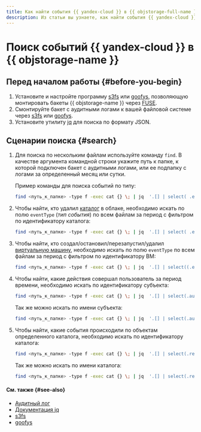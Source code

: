 ```yaml
---
title: Как найти события {{ yandex-cloud }} в {{ objstorage-full-name }}
description: Из статьи вы узнаете, как найти события {{ yandex-cloud }} в {{ objstorage-name }}.
---
```


# Поиск событий {{ yandex-cloud }} в {{ objstorage-name }}

## Перед началом работы {#before-you-begin}
1. Установите и настройте программу [s3fs](../../storage/tools/s3fs.md) или [goofys](../../storage/tools/goofys.md), позволяющую монтировать бакеты {{ objstorage-name }} через [FUSE](https://ru.wikipedia.org/wiki/FUSE_(модуль_ядра)).
1. Смонтируйте бакет с аудитными логами к вашей файловой системе через [s3fs](../../storage/tools/s3fs.md#mounting-bucket) или [goofys](../../storage/tools/goofys.md#bucket-mounting).
1. Установите утилиту [jq](https://stedolan.github.io/jq) для поиска по формату JSON.

## Сценарии поиска {#search}

1. Для поиска по нескольким файлам используйте команду `find`. В качестве аргумента командной строки укажите путь к папке, к которой подключен бакет с аудитными логами, или ее подпапку с логами за определенный месяц или сутки.

   Пример команды для поиска событий по типу:

    ```bash
    find <путь_к_папке> -type f -exec cat {} \; | jq  '.[] | select( .event_type == "{{ at-event-prefix }}.audit.iam.CreateServiceAccount")'
    ```

1. Чтобы найти, кто удалил [каталог](../../resource-manager/concepts/resources-hierarchy.md#folder) в облаке, необходимо искать по полю `eventType` (_тип события_) по всем файлам за период с фильтром по идентификатору каталога:

   ```bash
   find <путь_к_папке> -type f -exec cat {} \; | jq  '.[] | select( .event_type == "{{ at-event-prefix }}.audit.resourcemanager.DeleteFolder" and .details.folder_id == "<идентификатор_каталога>") | .authentication'
   ```

1. Чтобы найти, кто создал/остановил/перезапустил/удалил [виртуальную машину](../../glossary/vm.md), необходимо искать по полю `eventType` по всем файлам за период с фильтром по идентификатору ВМ:
   

   ```bash
   find <путь_к_папке> -type f -exec cat {} \; | jq  '.[] | select((.event_type | test("yandex\\.cloud\\.audit\\.compute\\..*Instance")) and .details.instance_id == "<идентификатор_ВМ>") | .authentication'
   ```

   
   
1. Чтобы найти, какие действия совершал пользователь за период времени, необходимо искать по идентификатору субъекта:

   ```bash
   find <путь_к_папке> -type f -exec cat {} \; | jq  '.[] | select(.authentication.subject_id == "<идентификатор_пользователя>" and .event_time > "2021-03-01" and .event_time < "2021-04-01")'
   ```

   Так же можно искать по имени субъекта:

   ```bash
   find <путь_к_папке> -type f -exec cat {} \; | jq  '.[] | select(.authentication.subject_name == "<имя_пользователя>" and .event_time > "2021-03-01" and .event_time < "2021-04-01")'
   ```

1. Чтобы найти, какие события происходили по объектам определенного каталога, необходимо искать по идентификатору каталога:

   ```bash
   find <путь_к_папке> -type f -exec cat {} \; | jq  '.[] | select(.resource_metadata != null and .resource_metadata.path != null) | select( .resource_metadata.path[] | .resource_type == "resource-manager.folder" and .resource_id == "<идентификатор_каталога>")'
   ```

   Так же можно искать по имени каталога:

   ```bash
   find <путь_к_папке> -type f -exec cat {} \; | jq  '.[] | select(.resource_metadata != null and .resource_metadata.path != null) | select( .resource_metadata.path[] | .resource_type == "resource-manager.folder" and .resource_name == "<имя_каталога>")'
   ```

#### См. также {#see-also}

* [Аудитный лог](../concepts/format.md)
* [Документация jq](https://stedolan.github.io/jq/tutorial)
* [s3fs](../../storage/tools/s3fs.md)
* [goofys](../../storage/tools/goofys.md)